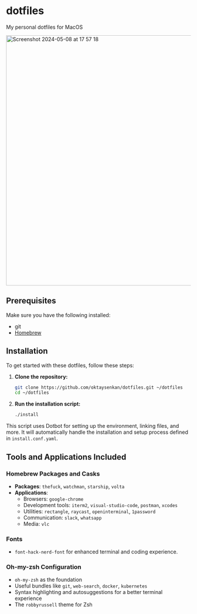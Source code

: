 # dotfiles

My personal dotfiles for MacOS

<img width="682" alt="Screenshot 2024-05-08 at 17 57 18" src="https://github.com/oktaysenkan/dotfiles/assets/42527467/df10e9d8-3a57-42f4-84ec-83d3e580dcab">

## Prerequisites

Make sure you have the following installed:

- git
- [Homebrew](https://brew.sh/)

## Installation

To get started with these dotfiles, follow these steps:

1. **Clone the repository:**

   ```bash
   git clone https://github.com/oktaysenkan/dotfiles.git ~/dotfiles
   cd ~/dotfiles
   ```

2. **Run the installation script:**

   ```bash
   ./install
   ```

This script uses Dotbot for setting up the environment, linking files, and more. It will automatically handle the installation and setup process defined in `install.conf.yaml`.

## Tools and Applications Included

### Homebrew Packages and Casks

- **Packages**: `thefuck`, `watchman`, `starship`, `volta`
- **Applications**:
  - Browsers: `google-chrome`
  - Development tools: `iterm2`, `visual-studio-code`, `postman`, `xcodes`
  - Utilities: `rectangle`, `raycast`, `openinterminal`, `1password`
  - Communication: `slack`, `whatsapp`
  - Media: `vlc`

### Fonts

- `font-hack-nerd-font` for enhanced terminal and coding experience.

### Oh-my-zsh Configuration

- `oh-my-zsh` as the foundation
- Useful bundles like `git`, `web-search`, `docker`, `kubernetes`
- Syntax highlighting and autosuggestions for a better terminal experience
- The `robbyrussell` theme for Zsh
